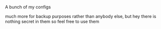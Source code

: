 A bunch of my configs

much more for backup purposes rather than anybody else, but hey there is nothing secret in them so feel free to use them
